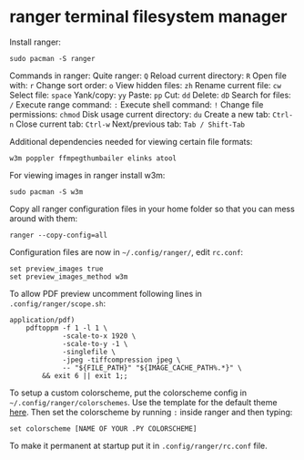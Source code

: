 # ranger terminal filesystem manager

Install ranger:
```
sudo pacman -S ranger
```

Commands in ranger:
Quite ranger: `Q`
Reload current directory: `R`
Open file with: `r`
Change sort order: `o`
View hidden files: `zh`
Rename current file: `cw`
Select file: `space`
Yank/copy: `yy`
Paste: `pp`
Cut: `dd`
Delete: `dD`
Search for files: `/`
Execute range command: `:`
Execute shell command: `!`
Change file permissions: `chmod`
Disk usage current directory: `du`
Create a new tab: `Ctrl-n`
Close current tab: `Ctrl-w`
Next/previous tab: `Tab / Shift-Tab`

Additional dependencies needed for viewing certain file formats:
```
w3m poppler ffmpegthumbailer elinks atool
```

For viewing images in ranger install w3m:
```
sudo pacman -S w3m
```

Copy all ranger configuration files in your home folder so that you can mess around with them:
```
ranger --copy-config=all
```

Configuration files are now in `~/.config/ranger/`, edit `rc.conf`:
```
set preview_images true
set preview_images_method w3m
```

To allow PDF preview uncomment following lines in `.config/ranger/scope.sh`:
```
application/pdf)
    pdftoppm -f 1 -l 1 \
             -scale-to-x 1920 \
             -scale-to-y -1 \
             -singlefile \
             -jpeg -tiffcompression jpeg \
             -- "${FILE_PATH}" "${IMAGE_CACHE_PATH%.*}" \
        && exit 6 || exit 1;;
```

To setup a custom colorscheme, put the colorscheme config in `~/.config/ranger/colorschemes`. Use the template for the default theme [here](https://github.com/ranger/ranger/blob/master/ranger/colorschemes/default.py). Then set the colorscheme by running `:` inside ranger and then typing:
```
set colorscheme [NAME OF YOUR .PY COLORSCHEME]
```

To make it permanent at startup put it in `.config/ranger/rc.conf` file.
